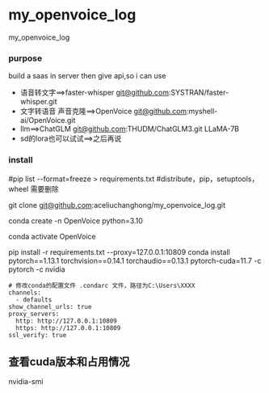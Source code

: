 # my_openvoice_log

my_openvoice_log

### purpose

build a saas in server then give api,so i can use

* 语音转文字==>faster-whisper git@github.com:SYSTRAN/faster-whisper.git
* 文字转语音 声音克隆==>OpenVoice git@github.com:myshell-ai/OpenVoice.git
* llm==>ChatGLM git@github.com:THUDM/ChatGLM3.git LLaMA-7B
* sd的lora也可以试试==>之后再说

### install
#pip list --format=freeze > requirements.txt
#distribute，pip，setuptools，wheel 需要删除

git clone git@github.com:aceliuchanghong/my_openvoice_log.git

conda create -n OpenVoice python=3.10

conda activate OpenVoice

pip install -r requirements.txt --proxy=127.0.0.1:10809
conda install pytorch==1.13.1 torchvision==0.14.1 torchaudio==0.13.1 pytorch-cuda=11.7 -c pytorch -c nvidia
```
# 修改conda的配置文件 .condarc 文件，路径为C:\Users\XXXX
channels:
  - defaults
show_channel_urls: true
proxy_servers:
  http: http://127.0.0.1:10809
  https: http://127.0.0.1:10809
ssl_verify: true
```
## 查看cuda版本和占用情况
nvidia-smi
